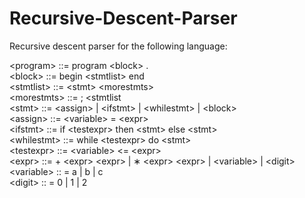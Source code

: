 # Recursive-Descent-Parser
Recursive descent parser for the following language:

\<program\> ::=	 program \<block\> .  
\<block\> ::=	 begin \<stmtlist\> end  
\<stmtlist\> ::= 	\<stmt\> \<morestmts\>  
\<morestmts\> ::=	 ; \<stmtlist  
\<stmt\> ::=	\<assign\>  |  \<ifstmt\>  |  \<whilestmt\>  |  \<block\>  
\<assign\> ::=	\<variable\> = \<expr\>  
\<ifstmt\> ::=	if \<testexpr\> then \<stmt\> else \<stmt\>  
\<whilestmt\> ::= 	while \<testexpr\> do \<stmt\>  
\<testexpr\> ::=	\<variable\> \<= \<expr\>  
\<expr\> ::=	+ \<expr\> \<expr\>  |  ∗ \<expr\> \<expr\>  |  \<variable\>  |  \<digit\>  
\<variable\> :: = 	a | b | c  
\<digit\> :: = 	0 | 1 | 2  

